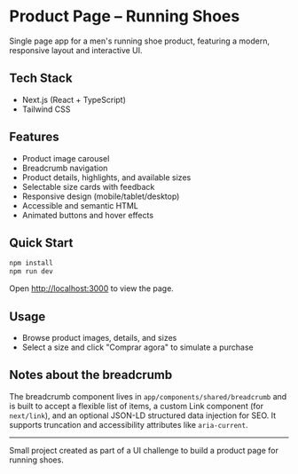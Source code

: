 # Product Page – Running Shoes

Single page app for a men's running shoe product, featuring a modern, responsive layout and interactive UI.

## Tech Stack

- Next.js (React + TypeScript)
- Tailwind CSS

## Features

- Product image carousel
- Breadcrumb navigation
- Product details, highlights, and available sizes
- Selectable size cards with feedback
- Responsive design (mobile/tablet/desktop)
- Accessible and semantic HTML
- Animated buttons and hover effects

## Quick Start

```bash
npm install
npm run dev
```

Open [http://localhost:3000](http://localhost:3000) to view the page.

## Usage

- Browse product images, details, and sizes
- Select a size and click "Comprar agora" to simulate a purchase

## Notes about the breadcrumb

The breadcrumb component lives in `app/components/shared/breadcrumb` and is built to accept a flexible list of items, a custom Link component (for `next/link`), and an optional JSON-LD structured data injection for SEO. It supports truncation and accessibility attributes like `aria-current`.

---

Small project created as part of a UI challenge to build a product page for running shoes.

```

```
